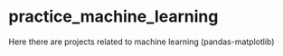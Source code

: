 # practice_machine_learning
Here there are projects related to machine learning (pandas-matplotlib)
